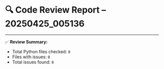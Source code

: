# 🔍 Code Review Report – 20250425_005136

---

✅ **Review Summary:**
- Total Python files checked: `0`
- Files with issues: `0`
- Total issues found: `0`
